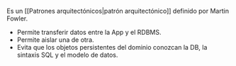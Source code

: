Es un [[Patrones arquitectónicos|patrón arquitectónico]] definido por Martin Fowler.
- Permite transferir datos entre la App y el RDBMS.
- Permite aislar una de otra.
- Evita que los objetos persistentes del dominio conozcan la DB, la sintaxis SQL y el modelo de datos.